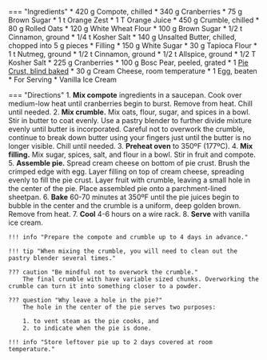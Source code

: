=== "Ingredients"
    * 420 g Compote, chilled
        * 340 g Cranberries
        * 75 g Brown Sugar
        * 1 t Orange Zest
        * 1 T Orange Juice
    * 450 g Crumble, chilled
        * 80 g Rolled Oats
        * 120 g White Wheat Flour
        * 100 g Brown Sugar
        * 1/2 t Cinnamon, ground
        * 1/4 t Kosher Salt
        * 140 g Unsalted Butter, chilled, chopped into 5 g pieces
    * Filling
        * 150 g White Sugar
        * 30 g Tapioca Flour
        * 1 t Nutmeg, ground
        * 1/2 t Cinnamon, ground
        * 1/2 t Allspice, ground
        * 1/2 T Kosher Salt
        * 225 g Cranberries
        * 100 g Bosc Pear, peeled, grated
    * 1 [Pie Crust, blind baked](../../bread/pastry-doughs/pie-crust.md)
    * 30 g Cream Cheese, room temperature
    * 1 Egg, beaten
    * For Serving
        * Vanilla Ice Cream

=== "Directions"
    1. **Mix compote** ingredients in a saucepan. Cook over medium-low heat until cranberries begin to burst. Remove from heat. Chill until needed.
    2. **Mix crumble.** Mix oats, flour, sugar, and spices in a bowl. Stir in butter to coat evenly. Use a pastry blender to further divide mixture evenly until butter is incorporated. Careful not to overwork the crumble, continue to break down butter using your fingers just until the butter is no longer visible. Chill until needed.
    3. **Preheat oven** to 350ºF (177ºC).
    4. **Mix filling.** Mix sugar, spices, salt, and flour in a bowl. Stir in fruit and compote.
    5. **Assemble pie.** Spread cream cheese on bottom of pie crust. Brush the crimped edge with egg. Layer filling on top of cream cheese, spreading evenly to fill the pie crust. Layer fruit with crumble, leaving a small hole in the center of the pie. Place assembled pie onto a parchment-lined sheetpan.
    6. **Bake** 60-70 minutes at 350ºF until the pie juices begin to bubble in the center and the crumble is a uniform, deep golden brown. Remove from heat.
    7. **Cool** 4-6 hours on a wire rack.
    8. **Serve** with vanilla ice cream.

    !!! info "Prepare the compote and crumble up to 4 days in advance."

    !!! tip "When mixing the crumble, you will need to clean out the pastry blender several times."

    ??? caution "Be mindful not to overwork the crumble."
        The final crumble with have variable sized chunks. Overworking the crumble can turn it into something closer to a powder.

    ??? question "Why leave a hole in the pie?"
        The hole in the center of the pie serves two purposes:

        1. to vent steam as the pie cooks, and
        2. to indicate when the pie is done.

    !!! info "Store leftover pie up to 2 days covered at room temperature."

[^1]: {{ cite.ludwinski_sister_pie }}
